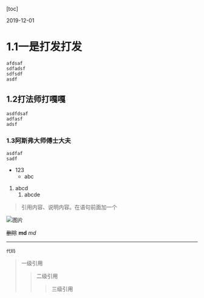 [toc]


2019-12-01
# 1.1一是打发打发
    afdsaf
    sdfadsf
    sdfsdf
    asdf
## 1.2打法师打嘎嘎
    asdfdsaf
    adfasf
    adsf
### 1.3阿斯弗大师傅士大夫
    asdfaf
    sadf

+ 123
    + abc

1. abcd
    1. abcde

> 引用内容、说明内容。在语句前面加一个

![图片](img/MVC与MVVM.png)

~~删除~~
**md**
*md*  

---

` 代码 `

> 一级引用
>> 二级引用
>>> 三级引用